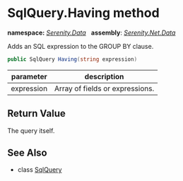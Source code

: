 # SqlQuery.Having method
**namespace:** *[Serenity.Data](../../README.md#serenity.data-namespace)*   **assembly**: *[Serenity.Net.Data](../../README.md)*

Adds an SQL expression to the GROUP BY clause.

```csharp
public SqlQuery Having(string expression)
```

| parameter | description |
| --- | --- |
| expression | Array of fields or expressions. |

## Return Value

The query itself.

## See Also

* class [SqlQuery](../SqlQuery.md)